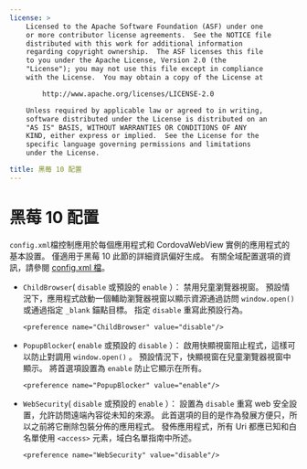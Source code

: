 ```yaml
---
license: >
    Licensed to the Apache Software Foundation (ASF) under one
    or more contributor license agreements.  See the NOTICE file
    distributed with this work for additional information
    regarding copyright ownership.  The ASF licenses this file
    to you under the Apache License, Version 2.0 (the
    "License"); you may not use this file except in compliance
    with the License.  You may obtain a copy of the License at

        http://www.apache.org/licenses/LICENSE-2.0

    Unless required by applicable law or agreed to in writing,
    software distributed under the License is distributed on an
    "AS IS" BASIS, WITHOUT WARRANTIES OR CONDITIONS OF ANY
    KIND, either express or implied.  See the License for the
    specific language governing permissions and limitations
    under the License.

title: 黑莓 10 配置
---
```


# 黑莓 10 配置

`config.xml`檔控制應用於每個應用程式和 CordovaWebView 實例的應用程式的基本設置。 僅適用于黑莓 10 此節的詳細資訊偏好生成。 有關全域配置選項的資訊，請參閱 [config.xml 檔][1]。

 [1]: config_ref_index.md.html#The%20config.xml%20File

*   `ChildBrowser`( `disable` 或預設的 `enable` ）： 禁用兒童瀏覽器視窗。 預設情況下，應用程式啟動一個輔助瀏覽器視窗以顯示資源通過訪問 `window.open()` 或通過指定 `_blank` 錨點目標。 指定 `disable` 重寫此預設行為。
    
        <preference name="ChildBrowser" value="disable"/>
        

*   `PopupBlocker`( `enable` 或預設的 `disable` ）： 啟用快顯視窗阻止程式，這樣可以防止對調用 `window.open()` 。 預設情況下，快顯視窗在兒童瀏覽器視窗中顯示。 將首選項設置為 `enable` 防止它顯示在所有。
    
        <preference name="PopupBlocker" value="enable"/>
        

*   `WebSecurity`( `disable` 或預設的 `enable` ）： 設置為 `disable` 重寫 web 安全設置，允許訪問遠端內容從未知的來源。 此首選項的目的是作為發展方便只，所以之前將它刪除包裝分佈的應用程式。 發佈應用程式，所有 Uri 都應已知和白名單使用 `<access>` 元素，域白名單指南中所述。
    
        <preference name="WebSecurity" value="disable"/>